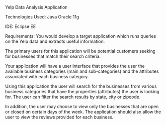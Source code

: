 Yelp Data Analysis Application

Technologies Used:
Java
Oracle 11g

IDE:
Eclipse EE

Requirements:
You would develop a target application which runs queries on the Yelp data and extracts useful information. 

The primary users for this application will be potential customers seeking for businesses that match their search criteria. 

Your application will have a user interface that provides the user the available business categories (main and sub-categories) and the attributes associated with each business category. 

Using this application the user will search for the businesses from various business categories that have the properties (attributes) the user is looking for. The user can filter the search results by state, city or zipcode. 

In addition, the user may choose to view only the businesses that are open or closed on certain days of the week. The application should also allow the user to view the reviews provided for each business.

